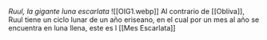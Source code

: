 _Ruul, la gigante luna escarlata_
![[OIG1.webp]]
Al contrario de [[Obliva]], Ruul tiene un ciclo lunar de un año eriseano, en el cual por un mes al año se encuentra en luna llena, este es l [[Mes Escarlata]]